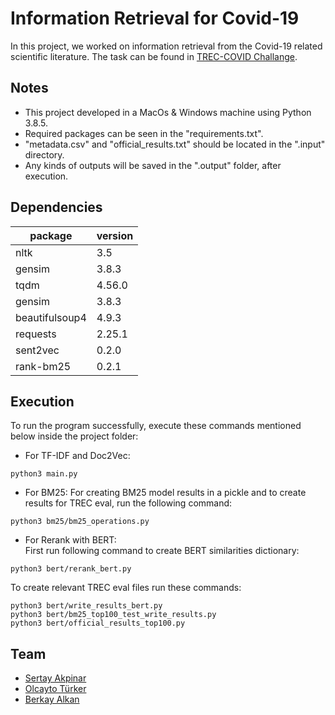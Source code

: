 # Information Retrieval for Covid-19
In this project, we worked on information retrieval from the Covid-19 related scientific
literature. The task can be found in [TREC-COVID Challange](https://ir.nist.gov/covidSubmit/).
## Notes
- This project developed in a MacOs & Windows machine using Python 3.8.5.
- Required packages can be seen in the "requirements.txt".
- "metadata.csv" and "official_results.txt" should be located in the ".input" directory.
- Any kinds of outputs will be saved in the ".output" folder, after execution.
## Dependencies
 | package | version |
 | ------- | ------- |
 | nltk    |   3.5   |
 | gensim  |   3.8.3 |
 | tqdm    |   4.56.0|
 | gensim  |   3.8.3 |
 | beautifulsoup4|	4.9.3 |
 | requests	| 2.25.1 |
 | sent2vec | 0.2.0 |
 | rank-bm25 | 0.2.1 |
##  Execution
To run the program successfully, execute these commands mentioned below inside the project folder:
*  For TF-IDF and Doc2Vec:
```
python3 main.py
```
*  For BM25:
For creating BM25 model results in a pickle and to create results for TREC eval, run the following command:
```
python3 bm25/bm25_operations.py
```
*  For Rerank with BERT: <br/>
First run following command to create BERT similarities dictionary:
```
python3 bert/rerank_bert.py
```
To create relevant TREC eval files run these commands:
```
python3 bert/write_results_bert.py
python3 bert/bm25_top100_test_write_results.py
python3 bert/official_results_top100.py 
```
## Team
- [Sertay Akpinar](https://github.com/sertayy)
- [Olcayto Türker](https://github.com/olcaytoturker)
- [Berkay Alkan](https://github.com/berkayalkan)
